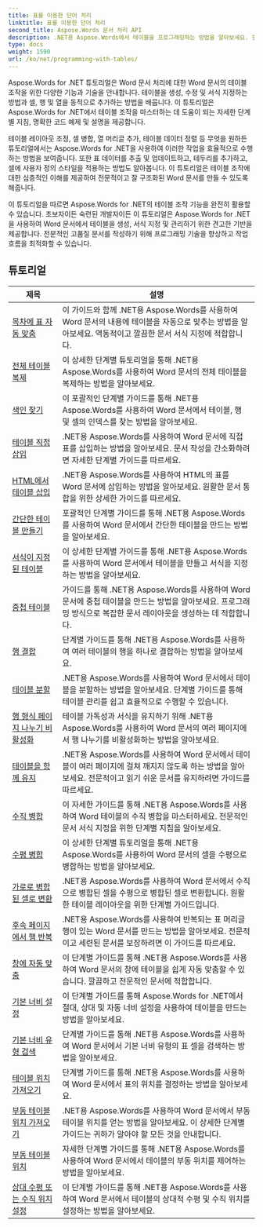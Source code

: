 ```yaml
---
title: 표를 이용한 단어 처리
linktitle: 표를 이용한 단어 처리
second_title: Aspose.Words 문서 처리 API
description: .NET용 Aspose.Words에서 테이블을 프로그래밍하는 방법을 알아보세요. 단계별 자습서와 C# 코드 예제를 통해 Word 문서에서 테이블을 만들고, 조작하고, 서식을 지정하는 방법을 알아보세요.
type: docs
weight: 1590
url: /ko/net/programming-with-tables/
---
```

Aspose.Words for .NET 튜토리얼은 Word 문서 처리에 대한 Word 문서의 테이블 조작을 위한 다양한 기능과 기술을 안내합니다. 테이블을 생성, 수정 및 서식 지정하는 방법과 셀, 행 및 열을 동적으로 추가하는 방법을 배웁니다. 이 튜토리얼은 Aspose.Words for .NET에서 테이블 조작을 마스터하는 데 도움이 되는 자세한 단계별 지침, 명확한 코드 예제 및 설명을 제공합니다.

테이블 레이아웃 조정, 셀 병합, 열 머리글 추가, 테이블 데이터 정렬 등 무엇을 원하든 튜토리얼에서는 Aspose.Words for .NET을 사용하여 이러한 작업을 효율적으로 수행하는 방법을 보여줍니다. 또한 표 데이터를 추출 및 업데이트하고, 테두리를 추가하고, 셀에 사용자 정의 스타일을 적용하는 방법도 알아봅니다. 이 튜토리얼은 테이블 조작에 대한 심층적인 이해를 제공하여 전문적이고 잘 구조화된 Word 문서를 만들 수 있도록 해줍니다.

이 튜토리얼을 따르면 Aspose.Words for .NET의 테이블 조작 기능을 완전히 활용할 수 있습니다. 초보자이든 숙련된 개발자이든 이 튜토리얼은 Aspose.Words for .NET을 사용하여 Word 문서에서 테이블을 생성, 서식 지정 및 관리하기 위한 견고한 기반을 제공합니다. 전문적인 고품질 문서를 작성하기 위해 프로그래밍 기술을 향상하고 작업 흐름을 최적화할 수 있습니다.

 ## 튜토리얼
| 제목 | 설명 |
| --- | --- |
| [목차에 표 자동 맞춤](./auto-fit-table-to-contents/) | 이 가이드와 함께 .NET용 Aspose.Words를 사용하여 Word 문서의 내용에 테이블을 자동으로 맞추는 방법을 알아보세요. 역동적이고 깔끔한 문서 서식 지정에 적합합니다. |
| [전체 테이블 복제](./clone-complete-table/) | 이 상세한 단계별 튜토리얼을 통해 .NET용 Aspose.Words를 사용하여 Word 문서의 전체 테이블을 복제하는 방법을 알아보세요. |
| [색인 찾기](./finding-index/) | 이 포괄적인 단계별 가이드를 통해 .NET용 Aspose.Words를 사용하여 Word 문서에서 테이블, 행 및 셀의 인덱스를 찾는 방법을 알아보세요. |
| [테이블 직접 삽입](./insert-table-directly/) | .NET용 Aspose.Words를 사용하여 Word 문서에 직접 표를 삽입하는 방법을 알아보세요. 문서 작성을 간소화하려면 자세한 단계별 가이드를 따르세요. |
| [HTML에서 테이블 삽입](./insert-table-from-html/) | .NET용 Aspose.Words를 사용하여 HTML의 표를 Word 문서에 삽입하는 방법을 알아보세요. 원활한 문서 통합을 위한 상세한 가이드를 따르세요. |
| [간단한 테이블 만들기](./create-simple-table/) | 포괄적인 단계별 가이드를 통해 .NET용 Aspose.Words를 사용하여 Word 문서에서 간단한 테이블을 만드는 방법을 알아보세요. |
| [서식이 지정된 테이블](./formatted-table/) | 이 상세한 단계별 가이드를 통해 .NET용 Aspose.Words를 사용하여 Word 문서에서 테이블을 만들고 서식을 지정하는 방법을 알아보세요. |
| [중첩 테이블](./nested-table/) | 가이드를 통해 .NET용 Aspose.Words를 사용하여 Word 문서에 중첩 테이블을 만드는 방법을 알아보세요. 프로그래밍 방식으로 복잡한 문서 레이아웃을 생성하는 데 적합합니다. |
| [행 결합](./combine-rows/) | 단계별 가이드를 통해 .NET용 Aspose.Words를 사용하여 여러 테이블의 행을 하나로 결합하는 방법을 알아보세요. |
| [테이블 분할](./split-table/) | .NET용 Aspose.Words를 사용하여 Word 문서에서 테이블을 분할하는 방법을 알아보세요. 단계별 가이드를 통해 테이블 관리를 쉽고 효율적으로 수행할 수 있습니다. |
| [행 형식 페이지 나누기 비활성화](./row-format-disable-break-across-pages/) | 테이블 가독성과 서식을 유지하기 위해 .NET용 Aspose.Words를 사용하여 Word 문서의 여러 페이지에서 행 나누기를 비활성화하는 방법을 알아보세요. |
| [테이블을 함께 유지](./keep-table-together/) | .NET용 Aspose.Words를 사용하여 Word 문서에서 테이블이 여러 페이지에 걸쳐 깨지지 않도록 하는 방법을 알아보세요. 전문적이고 읽기 쉬운 문서를 유지하려면 가이드를 따르세요. |
| [수직 병합](./vertical-merge/) | 이 자세한 가이드를 통해 .NET용 Aspose.Words를 사용하여 Word 테이블의 수직 병합을 마스터하세요. 전문적인 문서 서식 지정을 위한 단계별 지침을 알아보세요. |
| [수평 병합](./horizontal-merge/) | 이 상세한 단계별 튜토리얼을 통해 .NET용 Aspose.Words를 사용하여 Word 문서의 셀을 수평으로 병합하는 방법을 알아보세요. |
| [가로로 병합된 셀로 변환](./convert-to-horizontally-merged-cells/) | .NET용 Aspose.Words를 사용하여 Word 문서에서 수직으로 병합된 셀을 수평으로 병합된 셀로 변환합니다. 원활한 테이블 레이아웃을 위한 단계별 가이드입니다. |
| [후속 페이지에서 행 반복](./repeat-rows-on-subsequent-pages/) | .NET용 Aspose.Words를 사용하여 반복되는 표 머리글 행이 있는 Word 문서를 만드는 방법을 알아보세요. 전문적이고 세련된 문서를 보장하려면 이 가이드를 따르세요. |
| [창에 자동 맞춤](./auto-fit-to-page-width/) | 이 단계별 가이드를 통해 .NET용 Aspose.Words를 사용하여 Word 문서의 창에 테이블을 쉽게 자동 맞춤할 수 있습니다. 깔끔하고 전문적인 문서에 적합합니다. |
| [기본 너비 설정](./preferred-width-settings/) | 이 단계별 가이드를 통해 Aspose.Words for .NET에서 절대, 상대 및 자동 너비 설정을 사용하여 테이블을 만드는 방법을 알아보세요. |
| [기본 너비 유형 검색](./retrieve-preferred-width-type/) | 단계별 가이드를 통해 .NET용 Aspose.Words를 사용하여 Word 문서에서 기본 너비 유형의 표 셀을 검색하는 방법을 알아보세요. |
| [테이블 위치 가져오기](./get-table-position/) | 단계별 가이드를 통해 .NET용 Aspose.Words를 사용하여 Word 문서에서 표의 위치를 결정하는 방법을 알아보세요. |
| [부동 테이블 위치 가져오기](./get-floating-table-position/) | .NET용 Aspose.Words를 사용하여 Word 문서에서 부동 테이블 위치를 얻는 방법을 알아보세요. 이 상세한 단계별 가이드는 귀하가 알아야 할 모든 것을 안내합니다. |
| [부동 테이블 위치](./floating-table-position/) | 자세한 단계별 가이드를 통해 .NET용 Aspose.Words를 사용하여 Word 문서에서 테이블의 부동 위치를 제어하는 방법을 알아보세요. |
| [상대 수평 또는 수직 위치 설정](./set-relative-horizontal-or-vertical-position/) | 이 단계별 가이드를 통해 .NET용 Aspose.Words를 사용하여 Word 문서에서 테이블의 상대적 수평 및 수직 위치를 설정하는 방법을 알아보세요. |